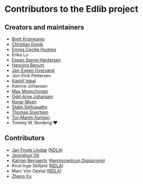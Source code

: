 # Contributors to the Edlib project

## Creators and maintainers

- [Brett Kromkamp](https://github.com/brettkromkamp) 
- [Christian Einvik](https://github.com/chrieinv)
- [Emma Cecilie Hughes](https://github.com/emmachughes)
- Erika Lu
- [Espen Sanne Hardersen](https://github.com/VonKeeks)
- [Henning Benum](https://github.com/Kamelon7) 
- [Jan-Espen Oversand](https://github.com/leakingmemory)
- Jon-Eirik Pettersen
- [Kashif Iqbal](https://github.com/KashifIqbal1975)
- Katrine Johansen
- [Max Moeschinger](https://github.com/maxmoeschinger)
- [Odd-Arne Johansen](https://github.com/oddarne74)
- [Runar Moen](https://github.com/rypskar)
- [Stalin Sethupathy](https://github.com/ssethupathy)
- [Thomas Sivertsen](https://github.com/tsivert)
- [Tor-Martin Karlsen](https://github.com/tmkarlsen)
- Tommy W. Nordeng :heart:


## Contributors

- [Jan Frode Lindsø](https://github.com/janlindso) ([NDLA](https://ndla.no))
- [Jeonghun Oh](https://github.com/totoromaum)
- [Katrien Bernaerts](https://github.com/katrienbe) ([Kenniscentrum Digisprong](www.digisprong.be))
- Knut Inge Skifjeld ([NDLA](https://ndla.no))
- Marc Von Opstal ([NDLA](https://ndla.no))
- [Zheng Xu](https://github.com/samumist)


